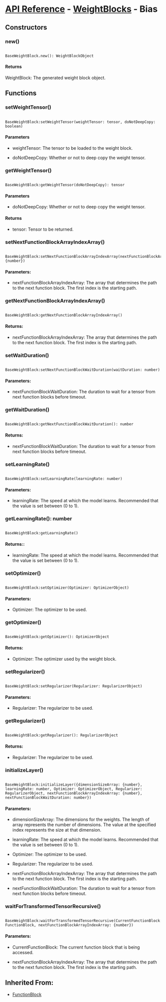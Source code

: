 # [API Reference](../../API.md) - [WeightBlocks](../WeightBlocks.md) - Bias

## Constructors

### new()

```

BaseWeightBlock.new(): WeightBlockObject

```

#### Returns

WeightBlock: The generated weight block object.

## Functions

### setWeightTensor()

```

BaseWeightBlock:setWeightTensor(weightTensor: tensor, doNotDeepCopy: boolean)

```

#### Parameters

* weightTensor: The tensor to be loaded to the weight block.

* doNotDeepCopy: Whether or not to deep copy the weight tensor.

### getWeightTensor()

```

BaseWeightBlock:getWeightTensor(doNotDeepCopy): tensor

```

#### Parameters

* doNotDeepCopy: Whether or not to deep copy the weight tensor.

#### Returns

* tensor: Tensor to be returned.

### setNextFunctionBlockArrayIndexArray()

```

BaseWeightBlock:setNextFunctionBlockArrayIndexArray(nextFunctionBlockArrayIndexArray: {number})

```

#### Parameters:

* nextFunctionBlockArrayIndexArray: The array that determines the path to the next function block. The first index is the starting path.

### getNextFunctionBlockArrayIndexArray()

```

BaseWeightBlock:getNextFunctionBlockArrayIndexArray()

```

#### Returns:

* nextFunctionBlockArrayIndexArray: The array that determines the path to the next function block. The first index is the starting path.

### setWaitDuration()

```

BaseWeightBlock:setNextFunctionBlockWaitDuration(waitDuration: number)

```

#### Parameters:

* nextFunctionBlockWaitDuration: The duration to wait for a tensor from next function blocks before timeout.

### getWaitDuration()

```

BaseWeightBlock:getNextFunctionBlockWaitDuration(): number

```

#### Returns:

* nextFunctionBlockWaitDuration: The duration to wait for a tensor from next function blocks before timeout.

### setLearningRate()

```

BaseWeightBlock:setLearningRate(learningRate: number)

```

#### Parameters:

* learningRate: The speed at which the model learns. Recommended that the value is set between (0 to 1).

### getLearningRate(): number

```

BaseWeightBlock:getLearningRate()

```

#### Returns::

* learningRate: The speed at which the model learns. Recommended that the value is set between (0 to 1).

### setOptimizer()

```

BaseWeightBlock:setOptimizer(Optimizer: OptimizerObject)

```

#### Parameters:

* Optimizer: The optimizer to be used.

### getOptimizer()

```

BaseWeightBlock:getOptimizer(): OptimizerObject

```

#### Returns:

* Optimizer: The optimizer used by the weight block.

### setRegularizer()

```

BaseWeightBlock:setRegularizer(Regularizer: RegularizerObject)

```

#### Parameters:

* Regularizer: The regularizer to be used.

### getRegularizer()

```

BaseWeightBlock:getRegularizer(): RegularizerObject

```

#### Returns:

* Regularizer: The regularizer to be used.

### initializeLayer()

```

BaseWeightBlock:initializeLayer({dimensionSizeArray: {number}, learningRate: number, Optimizer: OptimizerObject, Regularizer: RegularizerObject, nextFunctionBlockArrayIndexArray: {number}, nextFunctionBlockWaitDuration: number})

```

#### Parameters:

* dimensionSizeArray: The dimensions for the weights. The length of array represents the number of dimensions. The value at the specified index represents the size at that dimension.

* learningRate: The speed at which the model learns. Recommended that the value is set between (0 to 1).

* Optimizer: The optimizer to be used.

* Regularizer: The regularizer to be used.

* nextFunctionBlockArrayIndexArray: The array that determines the path to the next function block. The first index is the starting path.

* nextFunctionBlockWaitDuration: The duration to wait for a tensor from next function blocks before timeout.

### waitForTransformedTensorRecursive()

```

BaseWeightBlock:waitForTransformedTensorRecursive(CurrentFunctionBlock: FunctionBlock, nextFunctionBlockArrayIndexArray: {number})

```

#### Parameters:

* CurrentFunctionBlock: The current function block that is being accessed.

* nextFunctionBlockArrayIndexArray: The array that determines the path to the next function block. The first index is the starting path.

## Inherited From:

* [FunctionBlock](../Cores/FunctionBlock.md)
